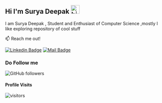 ## Hi I'm Surya Deepak <img src="https://user-images.githubusercontent.com/1303154/88677602-1635ba80-d120-11ea-84d8-d263ba5fc3c0.gif" width="28px" height="28px" alt="hi">

I am Surya Deepak ,  Student and Enthusiast of Computer Science ,mostly I like  exploring repository of cool stuff

:mailbox: Reach me out!


[![Linkedin Badge](https://img.shields.io/badge/-Surya_Deepak-0e76a8?style=flat&labelColor=0e76a8&logo=linkedin&logoColor=white)](https://www.linkedin.com/in/surya-deepak-boyina-1155b8216/)
[![Mail Badge](https://img.shields.io/badge/-boyinasurya-c0392b?style=flat&labelColor=c0392b&logo=gmail&logoColor=white)](mailto:boyinasurya.2002@gmail.com)

### Do Follow me 
![GitHub followers](https://img.shields.io/github/followers/SuryaDeepakBoyina?style=social)

#### Profile Visits 

![visitors](https://visitor-badge.glitch.me/badge?page_id=SuryaDeepakBoyina.SuryaDeepakBoyina)
